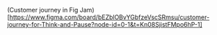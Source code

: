 (Customer journey in Fig Jam)[https://www.figma.com/board/bEZblOBvYGbfzeVscSRmsu/customer-journey-for-Think-and-Pause?node-id=0-1&t=Kn08SjistFMpo6hP-1]
